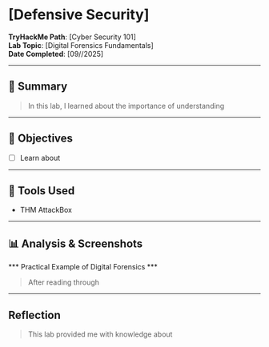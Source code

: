 # [Defensive Security]

**TryHackMe Path**: [Cyber Security 101]  
**Lab Topic**: [Digital Forensics Fundamentals]  
**Date Completed**: [09//2025]

---

## 🧠 Summary

> In this lab, I learned about the importance of understanding 

---

## 🎯 Objectives
- [ ] Learn about
      
---

## 🧰 Tools Used
- THM AttackBox
  
---

## 📊 Analysis & Screenshots

*** Practical Example of Digital Forensics ***

> After reading through 

---

## Reflection

> This lab provided me with knowledge about 

